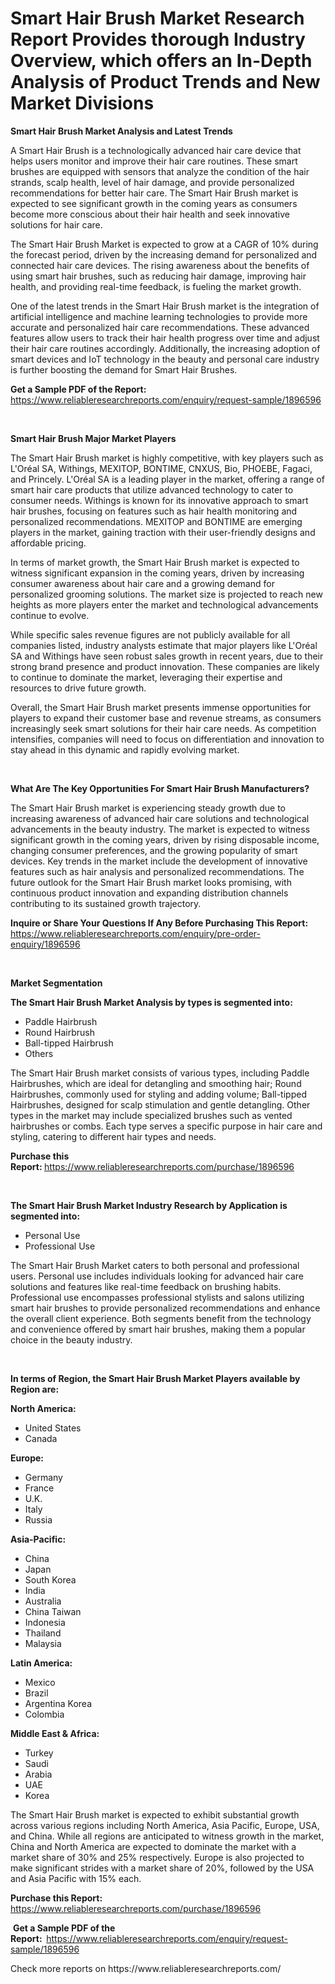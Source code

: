 <p><h1>Smart Hair Brush Market Research Report Provides thorough Industry Overview, which offers an In-Depth Analysis of Product Trends and New Market Divisions</h1></p><p><strong>Smart Hair Brush Market Analysis and Latest Trends</strong></p>
<p><p>A Smart Hair Brush is a technologically advanced hair care device that helps users monitor and improve their hair care routines. These smart brushes are equipped with sensors that analyze the condition of the hair strands, scalp health, level of hair damage, and provide personalized recommendations for better hair care. The Smart Hair Brush market is expected to see significant growth in the coming years as consumers become more conscious about their hair health and seek innovative solutions for hair care.</p><p>The Smart Hair Brush Market is expected to grow at a CAGR of 10% during the forecast period, driven by the increasing demand for personalized and connected hair care devices. The rising awareness about the benefits of using smart hair brushes, such as reducing hair damage, improving hair health, and providing real-time feedback, is fueling the market growth.</p><p>One of the latest trends in the Smart Hair Brush market is the integration of artificial intelligence and machine learning technologies to provide more accurate and personalized hair care recommendations. These advanced features allow users to track their hair health progress over time and adjust their hair care routines accordingly. Additionally, the increasing adoption of smart devices and IoT technology in the beauty and personal care industry is further boosting the demand for Smart Hair Brushes.</p></p>
<p><strong>Get a Sample PDF of the Report:&nbsp;</strong> <a href="https://www.reliableresearchreports.com/enquiry/request-sample/1896596">https://www.reliableresearchreports.com/enquiry/request-sample/1896596</a></p>
<p>&nbsp;</p>
<p><strong>Smart Hair Brush Major Market Players</strong></p>
<p><p>The Smart Hair Brush market is highly competitive, with key players such as L'Oréal SA, Withings, MEXITOP, BONTIME, CNXUS, Bio, PHOEBE, Fagaci, and Princely. L'Oréal SA is a leading player in the market, offering a range of smart hair care products that utilize advanced technology to cater to consumer needs. Withings is known for its innovative approach to smart hair brushes, focusing on features such as hair health monitoring and personalized recommendations. MEXITOP and BONTIME are emerging players in the market, gaining traction with their user-friendly designs and affordable pricing.</p><p>In terms of market growth, the Smart Hair Brush market is expected to witness significant expansion in the coming years, driven by increasing consumer awareness about hair care and a growing demand for personalized grooming solutions. The market size is projected to reach new heights as more players enter the market and technological advancements continue to evolve.</p><p>While specific sales revenue figures are not publicly available for all companies listed, industry analysts estimate that major players like L'Oréal SA and Withings have seen robust sales growth in recent years, due to their strong brand presence and product innovation. These companies are likely to continue to dominate the market, leveraging their expertise and resources to drive future growth.</p><p>Overall, the Smart Hair Brush market presents immense opportunities for players to expand their customer base and revenue streams, as consumers increasingly seek smart solutions for their hair care needs. As competition intensifies, companies will need to focus on differentiation and innovation to stay ahead in this dynamic and rapidly evolving market.</p></p>
<p>&nbsp;</p>
<p><strong>What Are The Key Opportunities For Smart Hair Brush Manufacturers?</strong></p>
<p><p>The Smart Hair Brush market is experiencing steady growth due to increasing awareness of advanced hair care solutions and technological advancements in the beauty industry. The market is expected to witness significant growth in the coming years, driven by rising disposable income, changing consumer preferences, and the growing popularity of smart devices. Key trends in the market include the development of innovative features such as hair analysis and personalized recommendations. The future outlook for the Smart Hair Brush market looks promising, with continuous product innovation and expanding distribution channels contributing to its sustained growth trajectory.</p></p>
<p><strong>Inquire or Share Your Questions If Any Before Purchasing This Report:</strong> <a href="https://www.reliableresearchreports.com/enquiry/pre-order-enquiry/1896596">https://www.reliableresearchreports.com/enquiry/pre-order-enquiry/1896596</a></p>
<p>&nbsp;</p>
<p><strong>Market Segmentation</strong></p>
<p><strong>The Smart Hair Brush Market Analysis by types is segmented into:</strong></p>
<p><ul><li>Paddle Hairbrush</li><li>Round Hairbrush</li><li>Ball-tipped Hairbrush</li><li>Others</li></ul></p>
<p><p>The Smart Hair Brush market consists of various types, including Paddle Hairbrushes, which are ideal for detangling and smoothing hair; Round Hairbrushes, commonly used for styling and adding volume; Ball-tipped Hairbrushes, designed for scalp stimulation and gentle detangling. Other types in the market may include specialized brushes such as vented hairbrushes or combs. Each type serves a specific purpose in hair care and styling, catering to different hair types and needs.</p></p>
<p><strong>Purchase this Report:&nbsp;</strong><a href="https://www.reliableresearchreports.com/purchase/1896596">https://www.reliableresearchreports.com/purchase/1896596</a></p>
<p>&nbsp;</p>
<p><strong>The Smart Hair Brush Market Industry Research by Application is segmented into:</strong></p>
<p><ul><li>Personal Use</li><li>Professional Use</li></ul></p>
<p><p>The Smart Hair Brush Market caters to both personal and professional users. Personal use includes individuals looking for advanced hair care solutions and features like real-time feedback on brushing habits. Professional use encompasses professional stylists and salons utilizing smart hair brushes to provide personalized recommendations and enhance the overall client experience. Both segments benefit from the technology and convenience offered by smart hair brushes, making them a popular choice in the beauty industry.</p></p>
<p>&nbsp;</p>
<p><strong>In terms of Region, the Smart Hair Brush Market Players available by Region are:</strong></p>
<p>
    <p> <strong> North America: </strong>
        <ul>
            <li>United States</li>
            <li>Canada</li>
        </ul>
        </p> 
    <p> <strong> Europe: </strong>
        <ul>
            <li>Germany</li>
            <li>France</li>
            <li>U.K.</li>
            <li>Italy</li>
            <li>Russia</li>
        </ul>
        </p> 
    <p> <strong> Asia-Pacific: </strong>
        <ul>
            <li>China</li>
            <li>Japan</li>
            <li>South Korea</li>
            <li>India</li>
            <li>Australia</li>
            <li>China Taiwan</li>
            <li>Indonesia</li>
            <li>Thailand</li>
            <li>Malaysia</li>
        </ul>
        </p> 
    <p> <strong> Latin America: </strong>
        <ul>
            <li>Mexico</li>
            <li>Brazil</li>
            <li>Argentina Korea</li>
            <li>Colombia</li>
        </ul>
        </p> 
    <p> <strong> Middle East & Africa: </strong>
        <ul>
            <li>Turkey</li>
            <li>Saudi</li>
            <li>Arabia</li>
            <li>UAE</li>
            <li>Korea</li>
        </ul>
    </p>
    </p>
<p><p>The Smart Hair Brush market is expected to exhibit substantial growth across various regions including North America, Asia Pacific, Europe, USA, and China. While all regions are anticipated to witness growth in the market, China and North America are expected to dominate the market with a market share of 30% and 25% respectively. Europe is also projected to make significant strides with a market share of 20%, followed by the USA and Asia Pacific with 15% each.</p></p>
<p><strong>Purchase this Report: </strong><a href="https://www.reliableresearchreports.com/purchase/1896596">https://www.reliableresearchreports.com/purchase/1896596</a></p>
<p>&nbsp;<strong>Get a Sample PDF of the Report:&nbsp;&nbsp;</strong><a href="https://www.reliableresearchreports.com/enquiry/request-sample/1896596">https://www.reliableresearchreports.com/enquiry/request-sample/1896596</a></p>
<p><strong></strong></p>
<p>Check more reports on https://www.reliableresearchreports.com/</p>